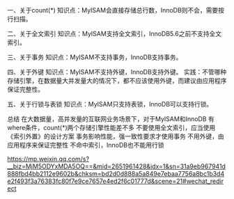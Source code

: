 一、关于count(*)
知识点：MyISAM会直接存储总行数，InnoDB则不会，需要按行扫描。

二、关于全文索引
知识点：MyISAM支持全文索引，InnoDB5.6之前不支持全文索引。

三、关于事务
知识点：MyISAM不支持事务，InnoDB支持事务。

四、关于外键
知识点：MyISAM不支持外键，InnoDB支持外键。
实践：不管哪种存储引擎，在数据量大并发量大的情况下，都不应该使用外键，而建议由应用程序保证完整性。

五、关于行锁与表锁
知识点：MyISAM只支持表锁，InnoDB可以支持行锁。


总结
在大数据量，高并发量的互联网业务场景下，对于MyISAM和InnoDB
有where条件，count(*)两个存储引擎性能差不多
不要使用全文索引，应当使用《索引外置》的设计方案
事务影响性能，强一致性要求才使用事务
不用外键，由应用程序来保证完整性
不命中索引，InnoDB也不能用行锁

https://mp.weixin.qq.com/s?__biz=MjM5ODYxMDA5OQ==&mid=2651961428&idx=1&sn=31a9eb967941d888fbd4bb2112e9602b&chksm=bd2d0d888a5a849e7ebaa7756a8bc1b3d4e2f493f3a76383fc80f7e9ce7657e4ed2f6c01777d&scene=21#wechat_redirect